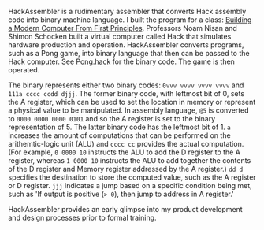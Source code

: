 HackAssembler is a rudimentary assembler that converts Hack assembly code into binary machine language. I built the program for a class: [Building a Modern Computer From First Principles](https://www.nand2tetris.org). Professors Noam Nisan and Shimon Schocken built a virtual computer called Hack that simulates hardware production and operation. HackAssembler converts programs, such as a Pong game, into binary language that then can be passed to the Hack computer. See [Pong.hack](https://github.com/SamuelHaupt/projects/blob/main/HackAssembler/Pong.hack) for the binary code. The game is then operated.

The binary represents either two binary codes: `0vvv vvvv vvvv vvvv` and `111a cccc ccdd djjj`. The former binary code, with leftmost bit of 0, sets the A register, which can be used to set the location in memory or represent a physical value to be manipulated. In assembly language, `@5` is converted to `0000 0000 0000 0101` and so the A register is set to the binary representation of 5. The latter binary code has the leftmost bit of 1. `a` increases the amount of computations that can be performed on the arithemtic-logic unit (ALU) and `cccc cc` provides the actual computation. (For example, `0 0000 10` instructs the ALU to add the D register to the A register, whereas `1 0000 10` instructs the ALU to add together the contents of the D register and Memory register addressed by the A register.) `dd d` specifies the destination to store the computed value, such as the A register or D register. `jjj` indicates a jump based on a specific condition being met, such as 'If output is positive (`> 0`), then jump to address in A register.'

HackAssembler provides an early glimpse into my product development and design processes prior to formal training.